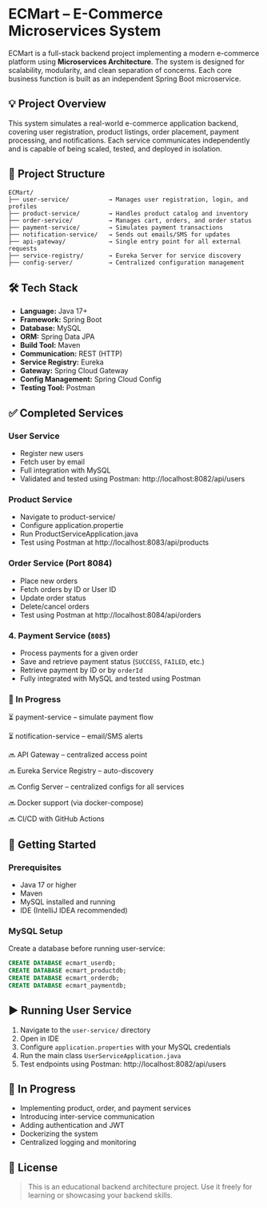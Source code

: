 # ECMart – E-Commerce Microservices System

ECMart is a full-stack backend project implementing a modern e-commerce platform using **Microservices Architecture**. The system is designed for scalability, modularity, and clean separation of concerns. Each core business function is built as an independent Spring Boot microservice.

## 💡 Project Overview

This system simulates a real-world e-commerce application backend, covering user registration, product listings, order placement, payment processing, and notifications. Each service communicates independently and is capable of being scaled, tested, and deployed in isolation.

## 📁 Project Structure

```text
ECMart/
├── user-service/           → Manages user registration, login, and profiles
├── product-service/        → Handles product catalog and inventory
├── order-service/          → Manages cart, orders, and order status
├── payment-service/        → Simulates payment transactions
├── notification-service/   → Sends out emails/SMS for updates
├── api-gateway/            → Single entry point for all external requests
├── service-registry/       → Eureka Server for service discovery
├── config-server/          → Centralized configuration management
```

## 🛠️ Tech Stack

- **Language:** Java 17+
- **Framework:** Spring Boot
- **Database:** MySQL
- **ORM:** Spring Data JPA
- **Build Tool:** Maven
- **Communication:** REST (HTTP)
- **Service Registry:** Eureka
- **Gateway:** Spring Cloud Gateway
- **Config Management:** Spring Cloud Config
- **Testing Tool:** Postman

## ✅ Completed Services

### User Service
- Register new users
- Fetch user by email
- Full integration with MySQL
- Validated and tested using Postman: http://localhost:8082/api/users

### Product Service
- Navigate to product-service/
- Configure application.propertie
- Run ProductServiceApplication.java
- Test using Postman at http://localhost:8083/api/products

### Order Service (Port 8084)
- Place new orders
- Fetch orders by ID or User ID
- Update order status
- Delete/cancel orders
- Test using Postman at http://localhost:8084/api/orders

### 4. Payment Service (`8085`)
- Process payments for a given order
- Save and retrieve payment status (`SUCCESS`, `FAILED`, etc.)
- Retrieve payment by ID or by `orderId`
- Fully integrated with MySQL and tested using Postman


### 🚀 In Progress
⏳ payment-service – simulate payment flow

⏳ notification-service – email/SMS alerts

🔜 API Gateway – centralized access point

🔜 Eureka Service Registry – auto-discovery

🔜 Config Server – centralized configs for all services

🔜 Docker support (via docker-compose)

🔜 CI/CD with GitHub Actions



## 🔧 Getting Started

### Prerequisites
- Java 17 or higher
- Maven
- MySQL installed and running
- IDE (IntelliJ IDEA recommended)

### MySQL Setup
Create a database before running user-service:

```sql
CREATE DATABASE ecmart_userdb;
CREATE DATABASE ecmart_productdb;  
CREATE DATABASE ecmart_orderdb;
CREATE DATABASE ecmart_paymentdb;
```

## ▶️ Running User Service

1. Navigate to the `user-service/` directory  
2. Open in IDE  
3. Configure `application.properties` with your MySQL credentials  
4. Run the main class `UserServiceApplication.java`  
5. Test endpoints using Postman: http://localhost:8082/api/users

   
## 🚀 In Progress

- Implementing product, order, and payment services  
- Introducing inter-service communication  
- Adding authentication and JWT  
- Dockerizing the system  
- Centralized logging and monitoring  

## 📌 License

>This is an educational backend architecture project. Use it freely for learning or showcasing your backend skills.

